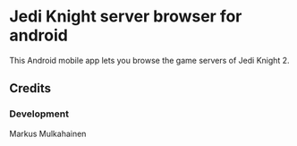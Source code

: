 # Jedi Knight server browser for android

This Android mobile app lets you browse the game servers of Jedi Knight 2.

## Credits

### Development
Markus Mulkahainen
